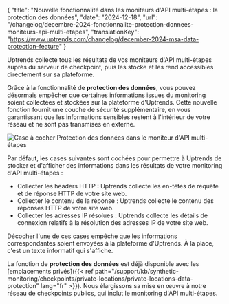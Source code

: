 {
"title": "Nouvelle fonctionnalité dans les moniteurs d'API multi-étapes : la protection des données",
"date": "2024-12-18",
"url": "/changelog/decembre-2024-fonctionnalite-protection-donnees-moniteurs-api-multi-etapes",
"translationKey": "https://www.uptrends.com/changelog/december-2024-msa-data-protection-feature"
}

Uptrends collecte tous les résultats de vos moniteurs d'API multi-étapes auprès du serveur de checkpoint, puis les stocke et les rend accessibles directement sur sa plateforme.

Grâce à la fonctionnalité de **protection des données**, vous pouvez désormais empêcher que certaines informations issues du monitoring soient collectées et stockées sur la plateforme d'Uptrends. Cette nouvelle fonction fournit une couche de sécurité supplémentaire, en vous garantissant que les informations sensibles restent à l'intérieur de votre réseau et ne sont pas transmises en externe.

![Case à cocher Protection des données dans le moniteur d'API multi-étapes](/img/content/scr-data-protection-checkbox.min.png)

Par défaut, les cases suivantes sont cochées pour permettre à Uptrends de stocker et d'afficher des informations dans les résultats de votre monitoring d'API multi-étapes :

- Collecter les headers HTTP : Uptrends collecte les en-têtes de requête et de réponse HTTP de votre site web.
- Collecter le contenu de la réponse : Uptrends collecte le contenu des réponses HTTP de votre site web.
- Collecter les adresses IP résolues : Uptrends collecte les détails de connexion relatifs à la résolution des adresses IP de votre site web.

Décocher l'une de ces cases empêche que les informations correspondantes soient envoyées à la plateforme d'Uptrends. À la place, c'est un texte informatif qui s'affiche.

La fonction de **protection des données** est déjà disponible avec les [emplacements privés]({{< ref path="/support/kb/synthetic-monitoring/checkpoints/private-locations/private-locations-data-protection" lang="fr" >}}). Nous élargissons sa mise en œuvre à notre réseau de checkpoints publics, qui inclut le monitoring d'API multi-étapes.


